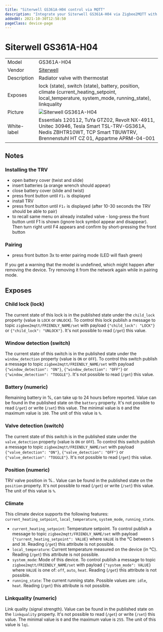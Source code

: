 ```yaml
---
title: "Siterwell GS361A-H04 control via MQTT"
description: "Integrate your Siterwell GS361A-H04 via Zigbee2MQTT with whatever smart home infrastructure you are using without the vendor's bridge or gateway."
addedAt: 2021-10-30T12:58:50
pageClass: device-page
---
```


<!-- !!!! -->
<!-- ATTENTION: This file is auto-generated through docgen! -->
<!-- You can only edit the "Notes"-Section between the two comment lines "Notes BEGIN" and "Notes END". -->
<!-- Do not use h1 or h2 heading within "## Notes"-Section. -->
<!-- !!!! -->

# Siterwell GS361A-H04

|     |     |
|-----|-----|
| Model | GS361A-H04  |
| Vendor  | [Siterwell](/supported-devices/#v=Siterwell)  |
| Description | Radiator valve with thermostat |
| Exposes | lock (state), switch (state), battery, position, climate (current_heating_setpoint, local_temperature, system_mode, running_state), linkquality |
| Picture | ![Siterwell GS361A-H04](https://www.zigbee2mqtt.io/images/devices/GS361A-H04.png) |
| White-label | Essentials 120112, TuYa GTZ02, Revolt NX-4911, Unitec 30946, Tesla Smart TSL-TRV-GS361A, Nedis ZBHTR10WT, TCP Smart TBUWTRV, Brennenstuhl HT CZ 01, Appartme APRM-04-001 |


<!-- Notes BEGIN: You can edit here. Add "## Notes" headline if not already present. -->
## Notes


### Installing the TRV
- open battery cover (twist and slide)
- insert batteries (a orange wrench should appear)
- close battery cover (slide and twist)
- press front button until `F1₁` is displayed
- install TRV
- press front button until `F1₂` is displayed (after 10-30 seconds the TRV should be able to pair)
- to recall same menu on already installed valve - long-press the front button until F1 is shown (ignore lock symbol appear and disappear). Then turn right until F4 appears and confirm by short-pressing the front button

### Pairing
- press front button 3x to enter pairing mode (LED will flash green)

If you get a warning that the model is undefined, which might happen after removing the device. Try removing it from the network again while in pairing mode.
<!-- Notes END: Do not edit below this line -->




## Exposes

### Child lock (lock)
The current state of this lock is in the published state under the `child_lock` property (value is `LOCK` or `UNLOCK`).
To control this lock publish a message to topic `zigbee2mqtt/FRIENDLY_NAME/set` with payload `{"child_lock": "LOCK"}` or `{"child_lock": "UNLOCK"}`.
It's not possible to read (`/get`) this value.

### Window detection (switch)
The current state of this switch is in the published state under the `window_detection` property (value is `ON` or `OFF`).
To control this switch publish a message to topic `zigbee2mqtt/FRIENDLY_NAME/set` with payload `{"window_detection": "ON"}`, `{"window_detection": "OFF"}` or `{"window_detection": "TOGGLE"}`.
It's not possible to read (`/get`) this value.

### Battery (numeric)
Remaining battery in %, can take up to 24 hours before reported.
Value can be found in the published state on the `battery` property.
It's not possible to read (`/get`) or write (`/set`) this value.
The minimal value is `0` and the maximum value is `100`.
The unit of this value is `%`.

### Valve detection (switch)
The current state of this switch is in the published state under the `valve_detection` property (value is `ON` or `OFF`).
To control this switch publish a message to topic `zigbee2mqtt/FRIENDLY_NAME/set` with payload `{"valve_detection": "ON"}`, `{"valve_detection": "OFF"}` or `{"valve_detection": "TOGGLE"}`.
It's not possible to read (`/get`) this value.

### Position (numeric)
TRV valve position in %..
Value can be found in the published state on the `position` property.
It's not possible to read (`/get`) or write (`/set`) this value.
The unit of this value is `%`.

### Climate 
This climate device supports the following features: `current_heating_setpoint`, `local_temperature`, `system_mode`, `running_state`.
- `current_heating_setpoint`: Temperature setpoint. To control publish a message to topic `zigbee2mqtt/FRIENDLY_NAME/set` with payload `{"current_heating_setpoint": VALUE}` where `VALUE` is the °C between `5` and `30`. Reading (`/get`) this attribute is not possible.
- `local_temperature`: Current temperature measured on the device (in °C). Reading (`/get`) this attribute is not possible.
- `system_mode`: Mode of this device. To control publish a message to topic `zigbee2mqtt/FRIENDLY_NAME/set` with payload `{"system_mode": VALUE}` where `VALUE` is one of: `off`, `auto`, `heat`. Reading (`/get`) this attribute is not possible.
- `running_state`: The current running state. Possible values are: `idle`, `heat`. Reading (`/get`) this attribute is not possible.

### Linkquality (numeric)
Link quality (signal strength).
Value can be found in the published state on the `linkquality` property.
It's not possible to read (`/get`) or write (`/set`) this value.
The minimal value is `0` and the maximum value is `255`.
The unit of this value is `lqi`.

